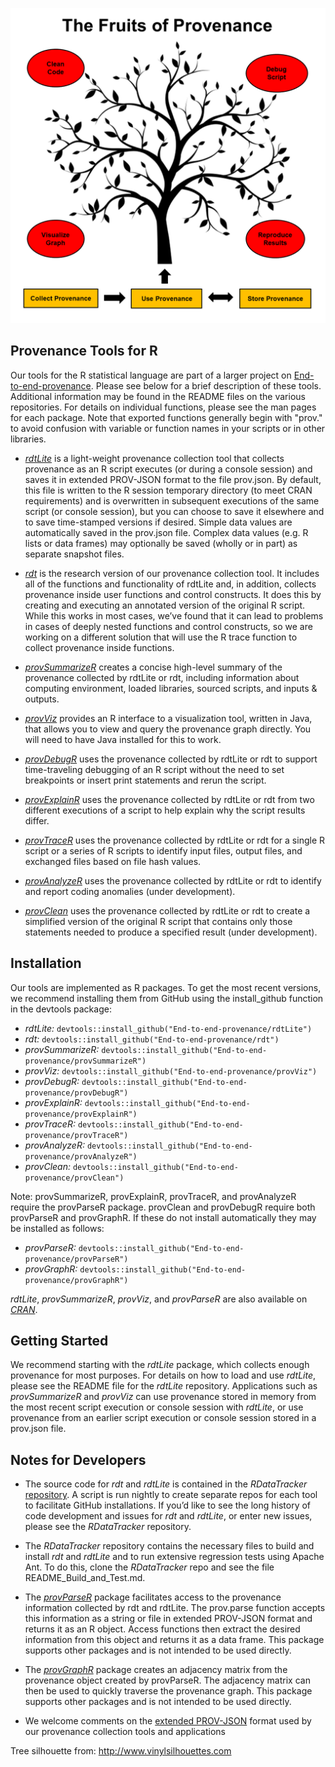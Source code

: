 ![fruits of provenance](fruits-of-provenance.png)

## Provenance Tools for R

Our tools for the R statistical language are part of a larger project on [End-to-end-provenance](https://github.com/End-to-end-provenance/End-to-end-provenance.github.io/blob/master/README.md). Please see below for a brief description  of these tools. Additional information may be found in the README files on the various repositories. For details on individual functions, please see the man pages for each package. Note that exported functions generally begin with "prov." to avoid confusion with variable or function names in your scripts or in other libraries.

* [*rdtLite*](https://github.com/End-to-end-provenance/rdtLite/blob/master/README.md) is a light-weight provenance collection tool that collects provenance as an R script executes (or during a console session) and saves it in extended PROV-JSON format to the file prov.json.  By default, this file is written to the R session temporary directory (to meet CRAN requirements) and is overwritten in subsequent executions of the same script (or console session), but you can choose to save it elsewhere and to save time-stamped versions if desired.  Simple data values are automatically saved in the prov.json file.  Complex data values (e.g. R lists or data frames) may optionally be saved (wholly or in part) as separate snapshot files.

* [*rdt*](https://github.com/End-to-end-provenance/rdt/blob/master/README.md) is the research version of our provenance collection tool.  It includes all of the functions and functionality of rdtLite and, in addition, collects provenance inside user functions and control constructs.  It does this by creating and executing an annotated version of the original R script.  While this works in most cases, we’ve found that it can lead to problems in cases of deeply nested functions and control constructs, so we are working on a different solution that will use the R trace function to collect provenance inside functions.

* [*provSummarizeR*](https://github.com/End-to-end-provenance/provSummarizeR/blob/master/README.md) creates a concise high-level summary of the provenance collected by rdtLite or rdt, including information about computing environment, loaded libraries, sourced scripts, and inputs & outputs.

* [*provViz*](https://github.com/End-to-end-provenance/provViz/blob/master/README.md) provides an R interface to a visualization tool, written in Java, that allows you to view and query the provenance graph directly.  You will need to have Java installed for this to work.

* [*provDebugR*](https://github.com/End-to-end-provenance/provDebugR/blob/master/README.md) uses the provenance collected by rdtLite or rdt to support time-traveling debugging of an R script without the need to set breakpoints or insert print statements and rerun the script.

* [*provExplainR*](https://github.com/End-to-end-provenance/provExplainR/blob/master/README.md) uses the provenance collected by rdtLite or rdt from two different executions of a script to help explain why the script results differ.

* [*provTraceR*](https://github.com/End-to-end-provenance/provTraceR/blob/master/README.md) uses the provenance collected by rdtLite or rdt for a single R script or a series of R scripts to identify input files, output files, and exchanged files based on file hash values.

* [*provAnalyzeR*](https://github.com/End-to-end-provenance/provAnalyzeR/blob/master/README.md) uses the provenance collected by rdtLite or rdt to identify and report coding anomalies (under development).

* [*provClean*](https://github.com/End-to-end-provenance/provClean/blob/master/README.md) uses the provenance collected by rdtLite or rdt to create a simplified version of the original R script that contains only those statements needed to produce a specified result (under development).

## Installation

Our tools are implemented as R packages. To get the most recent versions, we recommend installing them from GitHub using the install_github function in the devtools package:

* *rdtLite:* `devtools::install_github("End-to-end-provenance/rdtLite")`
* *rdt:* `devtools::install_github("End-to-end-provenance/rdt")`
* *provSummarizeR:* `devtools::install_github("End-to-end-provenance/provSummarizeR")`
* *provViz:* `devtools::install_github("End-to-end-provenance/provViz")`
* *provDebugR:* `devtools::install_github("End-to-end-provenance/provDebugR")`
* *provExplainR:* `devtools::install_github("End-to-end-provenance/provExplainR")`
* *provTraceR:* `devtools::install_github("End-to-end-provenance/provTraceR")`
* *provAnalyzeR:* `devtools::install_github("End-to-end-provenance/provAnalyzeR")`
* *provClean:* `devtools::install_github("End-to-end-provenance/provClean")`

Note: provSummarizeR, provExplainR, provTraceR, and provAnalyzeR require the provParseR package. provClean and provDebugR require both provParseR and provGraphR. If these do not install automatically they may be installed as follows:

* *provParseR:* `devtools::install_github("End-to-end-provenance/provParseR")`
* *provGraphR:* `devtools::install_github("End-to-end-provenance/provGraphR")`

*rdtLite*, *provSummarizeR*, *provViz*, and *provParseR* are also available on [*CRAN*](https://cran.r-project.org/).

## Getting Started

We recommend starting with the *rdtLite* package, which collects enough provenance for most purposes. For details on how to load and use *rdtLite*, please see the README file for the *rdtLite* repository. Applications such as *provSummarizeR* and *provViz* can use provenance stored in memory from the most recent script execution or console session with *rdtLite*, or use provenance from an earlier script execution or console session stored in a prov.json file.

## Notes for Developers

* The source code for *rdt* and *rdtLite* is contained in the *RDataTracker* [repository](https://github.com/End-to-end-provenance/RDataTracker). A script is run nightly to create separate repos for each tool to facilitate GitHub installations.  If you’d like to see the long history of code development and issues for *rdt* and *rdtLite*, or enter new issues, please see the *RDataTracker* repository.

* The *RDataTracker* repository contains the necessary files to build and install *rdt* and *rdtLite* and to run extensive regression tests using Apache Ant. To do this, clone the *RDataTracker* repo and see the file README_Build_and_Test.md.

* The [*provParseR*](https://github.com/End-to-end-provenance/provParseR/blob/master/README.md) package facilitates access to the provenance information collected by rdt and rdtLite. The prov.parse function accepts this information as a string or file in extended PROV-JSON format and returns it as an R object. Access functions then extract the desired information from this object and returns it as a data frame. This package supports other packages and is not intended to be used directly.

* The [*provGraphR*](https://github.com/End-to-end-provenance/provGraphR/blob/master/README.md) package creates an adjacency matrix from the provenance object created by provParseR.  The adjacency matrix can then be used to quickly traverse the provenance graph. This package supports other packages and is not intended to be used directly.

* We welcome comments on the [extended PROV-JSON](https://github.com/End-to-end-provenance/ExtendedProvJson/blob/master/JSON-format.md) format used by our provenance collection tools and applications

Tree silhouette from: http://www.vinylsilhouettes.com

